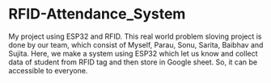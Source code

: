 # RFID-Attendance_System
My project using ESP32 and RFID.
This real world problem sloving project is done by our team, which consist of Myself, Parau, Sonu, Sarita, Baibhav and Sujita.
Here, we make a system using ESP32 which let us know and collect data of student from RFID tag and then store in Google sheet. So, it can be accessible to everyone.
